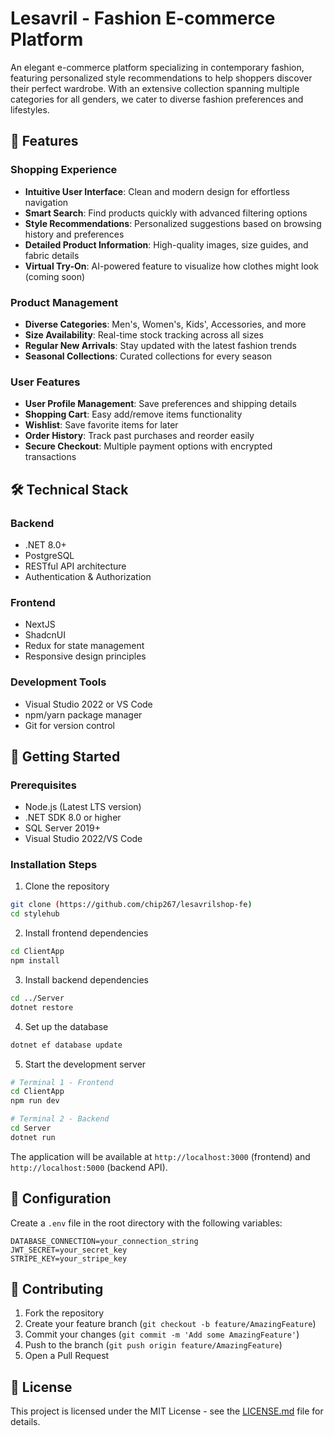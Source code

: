 # Lesavril - Fashion E-commerce Platform

An elegant e-commerce platform specializing in contemporary fashion, featuring personalized style recommendations to help shoppers discover their perfect wardrobe. With an extensive collection spanning multiple categories for all genders, we cater to diverse fashion preferences and lifestyles.

## 🌟 Features

### Shopping Experience
- **Intuitive User Interface**: Clean and modern design for effortless navigation
- **Smart Search**: Find products quickly with advanced filtering options
- **Style Recommendations**: Personalized suggestions based on browsing history and preferences
- **Detailed Product Information**: High-quality images, size guides, and fabric details
- **Virtual Try-On**: AI-powered feature to visualize how clothes might look (coming soon)

### Product Management
- **Diverse Categories**: Men's, Women's, Kids', Accessories, and more
- **Size Availability**: Real-time stock tracking across all sizes
- **Regular New Arrivals**: Stay updated with the latest fashion trends
- **Seasonal Collections**: Curated collections for every season

### User Features
- **User Profile Management**: Save preferences and shipping details
- **Shopping Cart**: Easy add/remove items functionality
- **Wishlist**: Save favorite items for later
- **Order History**: Track past purchases and reorder easily
- **Secure Checkout**: Multiple payment options with encrypted transactions

## 🛠️ Technical Stack

### Backend
- .NET 8.0+
- PostgreSQL
- RESTful API architecture
- Authentication & Authorization

### Frontend
- NextJS
- ShadcnUI
- Redux for state management
- Responsive design principles

### Development Tools
- Visual Studio 2022 or VS Code
- npm/yarn package manager
- Git for version control

## 🚀 Getting Started

### Prerequisites
- Node.js (Latest LTS version)
- .NET SDK 8.0 or higher
- SQL Server 2019+
- Visual Studio 2022/VS Code

### Installation Steps

1. Clone the repository
```bash
git clone (https://github.com/chip267/lesavrilshop-fe)
cd stylehub
```

2. Install frontend dependencies
```bash
cd ClientApp
npm install
```

3. Install backend dependencies
```bash
cd ../Server
dotnet restore
```

4. Set up the database
```bash
dotnet ef database update
```

5. Start the development server
```bash
# Terminal 1 - Frontend
cd ClientApp
npm run dev

# Terminal 2 - Backend
cd Server
dotnet run
```

The application will be available at `http://localhost:3000` (frontend) and `http://localhost:5000` (backend API).

## 📝 Configuration

Create a `.env` file in the root directory with the following variables:
```env
DATABASE_CONNECTION=your_connection_string
JWT_SECRET=your_secret_key
STRIPE_KEY=your_stripe_key
```

## 🤝 Contributing

1. Fork the repository
2. Create your feature branch (`git checkout -b feature/AmazingFeature`)
3. Commit your changes (`git commit -m 'Add some AmazingFeature'`)
4. Push to the branch (`git push origin feature/AmazingFeature`)
5. Open a Pull Request

## 📄 License

This project is licensed under the MIT License - see the [LICENSE.md](LICENSE.md) file for details.

